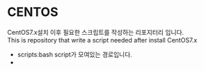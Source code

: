 # CENTOS

CentOS7.x설치 이후 필요한 스크립트를 작성하는 리포지터리 입니다.
<br>This is repository that write a script needed after install CentOS7.x

 - scripts:bash script가 모여있는 경로입니다.
 -
